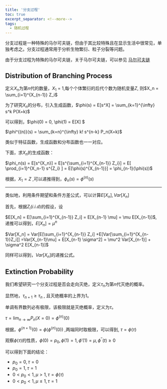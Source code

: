 ```yaml
---
title: '分支过程'
toc: true
excerpt_separator: <!--more-->
tags:
  - 随机过程
---
```


分支过程是一种特殊的马尔可夫链，但由于其比较特殊且在显示生活中很常见，单独考虑之。分支过程通常用于分析生物繁衍、粒子分裂等问题。

<!--more-->

由于分支过程为特殊的马尔可夫链，关于马尔可夫链，可以参见 [马尔可夫链](https://truenobility303.github.io/Markov-Chain/)



## Distribution of Branching Process

定义$X_n$为第$n$代的数量，$X_1$ = 1,每个个体繁衍的后代个数为随机变量$Z$, 则$X_n = \sum_{i=1}^{X_{n-1}} Z_i$

为了研究$X_n$的分布，引入生成函数，$\phi(s) = E[s^X] = \sum_{k=1}^{\infty} s^k P(X=k)$

可以得到，$\phi(0) = 0, \phi(1) = E[X] $

$\phi^{(n)}(s) = \sum_{k=n}^{\infty} k! s^{n-k} P_n(X=k)$

类似于特征函数，生成函数和分布函数也一一对应。

下面，求$X_n$的生成函数：

$\phi_n(s) = E[s^{X_n}] =  E[s^{\sum_{i=1}^{X_{n-1}} Z_i}] = E[ \prod_{i=1}^{X_n-1} s^{Z_i} ] = E[\phi(s)^{X_{n-1}}] = \phi_{n-1}(\phi(s))$

根据，$X_1 = Z$ ,可以递推得到，$\phi_n(s) = \phi^{(n)}(s)$ 

---

类似地，利用条件期望和条件方差公式，可以计算$E[X_n], Var[X_n]$

首先，根据$Z_i(i.i.d)$的假设，设

$E[X_n] = E[\sum_{i=1}^{X_{n-1}} Z_i] = E[X_{n-1} \mu] = \mu E[X_{n-1}]$, 递推可以得到，$E[X_n] = \mu^n$

$Var[X_n] = Var[E[\sum_{i=1}^{X_{n-1}} Z_i] +E[Var[\sum_{i=1}^{X_{n-1}}Z_i]] =Var[X_{n-1}\mu] + E[X_{n-1} \sigma^2] = \mu^2 Var[X_{n-1}] + \sigma^2 E[X_{n-1}]$

同样可以得到，$Var[X_n]$的递推公式。

## Extinction Probability

我们希望研究一个分支过程是否会走向灭绝，定义$\tau_n$为第$n$代灭绝的概率。

显然地，$\tau_{n+1} \ge \tau_n$ , 且灭绝概率的上界为1。

单调有界数列必有极限，该极限就是灭绝概率，定义为$\tau$。

$\tau = \lim_{n \rightarrow \infty} P_n(X=0) = \phi^{(n)}(0)$

根据，$\phi^{(n+1)}(0) = \phi (\phi^{(n)}(0))$ ,两端同时取极限，可以得到, $\tau = \phi(\tau)$

观察$\phi(\tau)$的性质，$\phi(0) = p_0,\phi(1) = 1, \phi'(1)= \mu,  \phi^{''}(t) \ge 0$

可以得到下面的结论：

* $p_0 = 0,\tau=0$
* $p_0 = 1,\tau =1$
* $0<p_0<1,\mu > 1, \tau = \phi(\tau)$
* $0<p_0<1,\mu \le 1, \tau =1$



